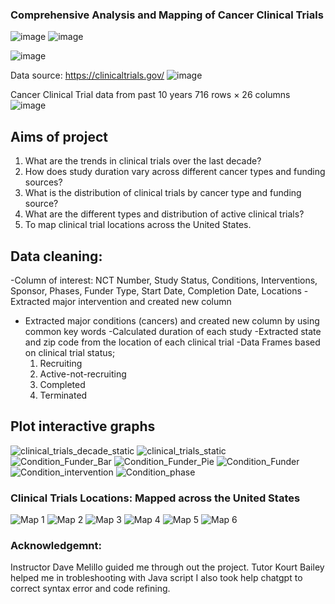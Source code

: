 ### Comprehensive Analysis and Mapping of Cancer Clinical Trials
![image](https://github.com/user-attachments/assets/e318e364-31f2-4603-8cdf-dc96e8830d53)
![image](https://github.com/user-attachments/assets/3a5bd0ec-3663-4937-b694-dfc22a14be4a)

![image](https://github.com/user-attachments/assets/455b0451-ddfd-4fd7-82ec-cc335f564fce)


Data source: https://clinicaltrials.gov/
![image](https://github.com/user-attachments/assets/b47b52f5-b98e-42e7-876c-f54c5d3d0358)


Cancer Clinical Trial data from past 10 years
	716 rows × 26 columns
![image](https://github.com/user-attachments/assets/87d5b18f-893e-4720-99cf-a453be227129)

## Aims of project

1. What are the trends in clinical trials over the last decade?
2. How does study duration vary across different cancer types and funding sources?
3. What is the distribution of clinical trials by cancer type and funding source?
4. What are the different types and distribution of active clinical trials?
5. To map clinical trial locations across the United States.


## Data cleaning:
-Column of interest: NCT Number, Study Status, Conditions, Interventions, Sponsor, Phases, Funder Type, Start Date, Completion Date, Locations
-Extracted major intervention and created  new column
- Extracted major conditions (cancers) and created  new column by using common key words
-Calculated duration of each study 
-Extracted state and zip code from the location of each clinical trial
-Data Frames based on clinical trial status;
    1. Recruiting
    2. Active-not-recruiting
    3. Completed
    4. Terminated
 
## Plot interactive graphs

![clinical_trials_decade_static](https://github.com/user-attachments/assets/905d147b-871f-4b92-ad14-205e4d85dfa9)
![clinical_trials_static](https://github.com/user-attachments/assets/2ac4574a-e198-455e-8c8b-d70a8a5ef9d5)
![Condition_Funder_Bar](https://github.com/user-attachments/assets/89c247d8-7594-4372-9b42-3f707632b70c)
![Condition_Funder_Pie](https://github.com/user-attachments/assets/5d0dc6c5-2151-4790-ab44-ada3933bc856)
![Condition_Funder](https://github.com/user-attachments/assets/8fbd95f2-25e3-4a96-944c-af5cc6796181)
![Condition_intervention](https://github.com/user-attachments/assets/f45b9baf-11d8-4b6b-8b71-4c8908745828)
![Condition_phase](https://github.com/user-attachments/assets/3c906f61-432a-4269-ae01-eaf42e34e091)


### Clinical Trials Locations: Mapped across the United States

![Map 1 ](https://github.com/user-attachments/assets/5d4265ee-d8e8-4976-80c7-4692fc799ddc)
![Map 2](https://github.com/user-attachments/assets/0cc7d632-c7b5-4ab4-81fe-e0a547cb841f)
![Map 3](https://github.com/user-attachments/assets/a81bbd0d-2d9f-4042-9af4-40c752a0102f)
![Map 4](https://github.com/user-attachments/assets/521a2e3e-0176-4f33-91fe-02bd11efad55)
![Map 5](https://github.com/user-attachments/assets/9dd4d29b-2e33-489d-b55d-cf1066171f7d)
![Map 6](https://github.com/user-attachments/assets/f72be4c0-ed3d-4cb1-8a64-5ae8f64301fb)

### Acknowledgemnt:

Instructor Dave Melillo guided me through out the project.
Tutor Kourt Bailey helped me in trobleshooting with Java script 
I also took help chatgpt to correct syntax error and code refining. 
